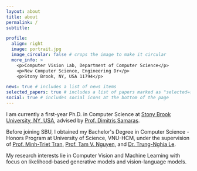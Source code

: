 ```yaml
---
layout: about
title: about
permalink: /
subtitle:

profile:
  align: right
  image: portrait.jpg
  image_circular: false # crops the image to make it circular
  more_info: >
    <p>Computer Vision Lab, Department of Computer Science</p>
    <p>New Computer Science, Engineering Dr</p>
    <p>Stony Brook, NY, USA 11794</p>

news: true # includes a list of news items
selected_papers: true # includes a list of papers marked as "selected={true}"
social: true # includes social icons at the bottom of the page
---
```


I am currently a first-year Ph.D. in Computer Science at [Stony Brook University, NY, USA](https://www.stonybrook.edu), advised by [Prof. Dimitris Samaras](https://www3.cs.stonybrook.edu/~samaras/).

Before joining SBU, I obtained my Bachelor's Degree in Computer Science - Honors Program at University of Science, VNU-HCM, under the supervision of [Prof. Minh-Triet Tran](https://scholar.google.com/citations?user=lt2ATkkAAAAJ&hl=en), [Prof. Tam V. Nguyen](https://vantam.github.io), and [Dr. Trung-Nghia Le](https://sites.google.com/view/ltnghia).

My research interests lie in Computer Vision and Machine Learning with focus on likelihood-based generative models and vision-language models.